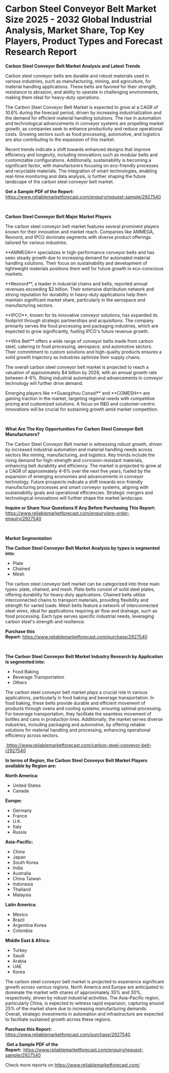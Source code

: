 <p><h1>Carbon Steel Conveyor Belt Market Size 2025 - 2032 Global Industrial Analysis, Market Share, Top Key Players, Product Types and Forecast Research Report</h1></p><p><strong>Carbon Steel Conveyor Belt Market Analysis and Latest Trends</strong></p>
<p><p>Carbon steel conveyor belts are durable and robust materials used in various industries, such as manufacturing, mining, and agriculture, for material handling applications. These belts are favored for their strength, resistance to abrasion, and ability to operate in challenging environments, making them ideal for heavy-duty operations. </p><p>The Carbon Steel Conveyor Belt Market is expected to grow at a CAGR of 10.6% during the forecast period, driven by increasing industrialization and the demand for efficient material handling solutions. The rise in automation and technological advancements in conveyor systems are propelling market growth, as companies seek to enhance productivity and reduce operational costs. Growing sectors such as food processing, automotive, and logistics are also contributing to the expansion of this market. </p><p>Recent trends indicate a shift towards enhanced designs that improve efficiency and longevity, including innovations such as modular belts and customizable configurations. Additionally, sustainability is becoming a significant factor, with manufacturers focusing on eco-friendly processes and recyclable materials. The integration of smart technologies, enabling real-time monitoring and data analysis, is further shaping the future landscape of the carbon steel conveyor belt market.</p></p>
<p><strong>Get a Sample PDF of the Report:&nbsp;</strong> <a href="https://www.reliablemarketforecast.com/enquiry/request-sample/2927540?utm_campaign=2820&utm_medium=2&utm_source=Github&utm_content=ia&utm_term=12032025&utm_id=carbon-steel-conveyor-belt">https://www.reliablemarketforecast.com/enquiry/request-sample/2927540</a></p>
<p>&nbsp;</p>
<p><strong>Carbon Steel Conveyor Belt Major Market Players</strong></p>
<p><p>The carbon steel conveyor belt market features several prominent players known for their innovation and market reach. Companies like AMMEGA, Rexnord, and IPCO dominate segments with diverse product offerings tailored for various industries.</p><p>**AMMEGA** specializes in high-performance conveyor belts and has seen steady growth due to increasing demand for automated material handling solutions. Their focus on sustainability and development of lightweight materials positions them well for future growth in eco-conscious markets.</p><p>**Rexnord**, a leader in industrial chains and belts, reported annual revenues exceeding $2 billion. Their extensive distribution network and strong reputation for durability in heavy-duty applications help them maintain significant market share, particularly in the aerospace and manufacturing sectors.</p><p>**IPCO**, known for its innovative conveyor solutions, has expanded its footprint through strategic partnerships and acquisitions. The company primarily serves the food processing and packaging industries, which are expected to grow significantly, fueling IPCO's future revenue growth.</p><p>**Wire Belt** offers a wide range of conveyor belts made from carbon steel, catering to food processing, aerospace, and automotive sectors. Their commitment to custom solutions and high-quality products ensures a solid growth trajectory as industries optimize their supply chains.</p><p>The overall carbon steel conveyor belt market is projected to reach a valuation of approximately $4 billion by 2028, with an annual growth rate between 4-6%. Rising industrial automation and advancements in conveyor technology will further drive demand.</p><p>Emerging players like **Guangzhou Consol** and **COMESH** are gaining traction in the market, targeting regional needs with competitive pricing and customized solutions. A focus on R&D and customer-centric innovations will be crucial for sustaining growth amid market competition.</p></p>
<p>&nbsp;</p>
<p><strong>What Are The Key Opportunities For Carbon Steel Conveyor Belt Manufacturers?</strong></p>
<p><p>The Carbon Steel Conveyor Belt market is witnessing robust growth, driven by increased industrial automation and material handling needs across sectors like mining, manufacturing, and logistics. Key trends include the rising demand for high-strength and corrosion-resistant materials, enhancing belt durability and efficiency. The market is projected to grow at a CAGR of approximately 4-6% over the next five years, fueled by the expansion of emerging economies and advancements in conveyor technology. Future prospects indicate a shift towards eco-friendly manufacturing processes and smart conveyor systems, aligning with sustainability goals and operational efficiencies. Strategic mergers and technological innovations will further shape the market landscape.</p></p>
<p><strong>Inquire or Share Your Questions If Any Before Purchasing This Report:</strong> <a href="https://www.reliablemarketforecast.com/enquiry/pre-order-enquiry/2927540?utm_campaign=2820&utm_medium=2&utm_source=Github&utm_content=ia&utm_term=12032025&utm_id=carbon-steel-conveyor-belt">https://www.reliablemarketforecast.com/enquiry/pre-order-enquiry/2927540</a></p>
<p>&nbsp;</p>
<p><strong>Market Segmentation</strong></p>
<p><strong>The Carbon Steel Conveyor Belt Market Analysis by types is segmented into:</strong></p>
<p><ul><li>Plate</li><li>Chained</li><li>Mesh</li></ul></p>
<p><p>The carbon steel conveyor belt market can be categorized into three main types: plate, chained, and mesh. Plate belts consist of solid steel plates, offering durability for heavy-duty applications. Chained belts utilize interconnected chains to transport materials, providing flexibility and strength for varied loads. Mesh belts feature a network of interconnected steel wires, ideal for applications requiring air flow and drainage, such as food processing. Each type serves specific industrial needs, leveraging carbon steel's strength and resilience.</p></p>
<p><strong>Purchase this Report:&nbsp;</strong><a href="https://www.reliablemarketforecast.com/purchase/2927540?utm_campaign=2820&utm_medium=2&utm_source=Github&utm_content=ia&utm_term=12032025&utm_id=carbon-steel-conveyor-belt">https://www.reliablemarketforecast.com/purchase/2927540</a></p>
<p>&nbsp;</p>
<p><strong>The Carbon Steel Conveyor Belt Market Industry Research by Application is segmented into:</strong></p>
<p><ul><li>Food Baking</li><li>Beverage Transportation</li><li>Others</li></ul></p>
<p><p>The carbon steel conveyor belt market plays a crucial role in various applications, particularly in food baking and beverage transportation. In food baking, these belts provide durable and efficient movement of products through ovens and cooling systems, ensuring optimal processing. For beverage transportation, they facilitate the seamless movement of bottles and cans in production lines. Additionally, the market serves diverse industries, including packaging and automotive, by offering reliable solutions for material handling and processing, enhancing operational efficiency across sectors.</p></p>
<p><a href="https://www.reliablemarketforecast.com/carbon-steel-conveyor-belt-r2927540?utm_campaign=2820&utm_medium=2&utm_source=Github&utm_content=ia&utm_term=12032025&utm_id=carbon-steel-conveyor-belt">&nbsp;https://www.reliablemarketforecast.com/carbon-steel-conveyor-belt-r2927540</a></p>
<p><strong>In terms of Region, the Carbon Steel Conveyor Belt Market Players available by Region are:</strong></p>
<p>
    <p> <strong> North America: </strong>
        <ul>
            <li>United States</li>
            <li>Canada</li>
        </ul>
        </p> 
    <p> <strong> Europe: </strong>
        <ul>
            <li>Germany</li>
            <li>France</li>
            <li>U.K.</li>
            <li>Italy</li>
            <li>Russia</li>
        </ul>
        </p> 
    <p> <strong> Asia-Pacific: </strong>
        <ul>
            <li>China</li>
            <li>Japan</li>
            <li>South Korea</li>
            <li>India</li>
            <li>Australia</li>
            <li>China Taiwan</li>
            <li>Indonesia</li>
            <li>Thailand</li>
            <li>Malaysia</li>
        </ul>
        </p> 
    <p> <strong> Latin America: </strong>
        <ul>
            <li>Mexico</li>
            <li>Brazil</li>
            <li>Argentina Korea</li>
            <li>Colombia</li>
        </ul>
        </p> 
    <p> <strong> Middle East & Africa: </strong>
        <ul>
            <li>Turkey</li>
            <li>Saudi</li>
            <li>Arabia</li>
            <li>UAE</li>
            <li>Korea</li>
        </ul>
    </p>
    </p>
<p><p>The carbon steel conveyor belt market is projected to experience significant growth across various regions. North America and Europe are anticipated to dominate the market with shares of approximately 35% and 30%, respectively, driven by robust industrial activities. The Asia-Pacific region, particularly China, is expected to witness rapid expansion, capturing around 25% of the market share due to increasing manufacturing demands. Overall, strategic investments in automation and infrastructure are expected to facilitate sustained growth across these regions.</p></p>
<p><strong>Purchase this Report: </strong><a href="https://www.reliablemarketforecast.com/purchase/2927540?utm_campaign=2820&utm_medium=2&utm_source=Github&utm_content=ia&utm_term=12032025&utm_id=carbon-steel-conveyor-belt">https://www.reliablemarketforecast.com/purchase/2927540</a></p>
<p>&nbsp;<strong>Get a Sample PDF of the Report:&nbsp;&nbsp;</strong><a href="https://www.reliablemarketforecast.com/enquiry/request-sample/2927540?utm_campaign=2820&utm_medium=2&utm_source=Github&utm_content=ia&utm_term=12032025&utm_id=carbon-steel-conveyor-belt">https://www.reliablemarketforecast.com/enquiry/request-sample/2927540</a></p>
<p><strong></strong></p>
<p>Check more reports on <a href="https://www.reliablemarketforecast.com/?utm_campaign=2820&utm_medium=2&utm_source=Github&utm_content=ia&utm_term=12032025&utm_id=carbon-steel-conveyor-belt">https://www.reliablemarketforecast.com/</a></p>